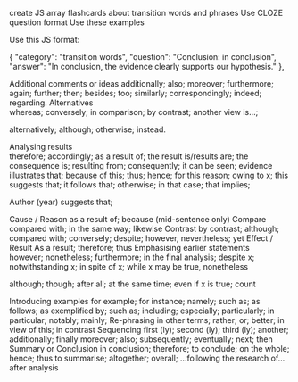 create JS array flashcards about transition words and phrases
Use CLOZE question format
Use these examples

Use this JS format:

{
  "category": "transition words",
  "question": "Conclusion: in conclusion",
  "answer": "In conclusion, the evidence clearly supports our hypothesis."
},


Additional comments or ideas	additionally; also; moreover; furthermore; again; further; then; besides; too; similarly; correspondingly; indeed; regarding.
Alternatives	
whereas; conversely; in comparison; by contrast; another view is…;

alternatively; although; otherwise; instead.

Analysing results	
therefore; accordingly; as a result of; the result is/results are; the consequence is; resulting from; consequently; it can be seen; evidence illustrates that; because of this; thus; hence; for this reason; owing to x; this suggests that; it follows that; otherwise; in that case; that implies;

Author (year) suggests that;

Cause / Reason	as a result of; because (mid-sentence only)
Compare	compared with; in the same way; likewise
Contrast	by contrast; although; compared with; conversely; despite; however, nevertheless; yet
Effect / Result	As a result; therefore; thus
Emphasising earlier statements	
however; nonetheless; furthermore; in the final analysis; despite x; notwithstanding x; in spite of x; while x may be true, nonetheless

although; though; after all; at the same time; even if x is true; count

Introducing examples	for example; for instance; namely; such as; as follows; as exemplified by; such as; including; especially; particularly; in particular; notably; mainly;
Re-phrasing	in other terms; rather; or; better; in view of this; in contrast
Sequencing	first (ly); second (ly); third (ly); another; additionally; finally moreover; also; subsequently; eventually; next; then
Summary or Conclusion	in conclusion; therefore; to conclude; on the whole; hence; thus to summarise; altogether; overall; …following the research of…after analysis